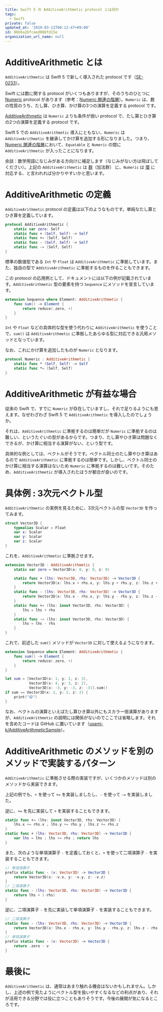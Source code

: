 ```yaml
---
title: Swift 5 の AdditiveArithmetic protocol とは何か
tags:
  - Swift
private: false
updated_at: '2019-03-12T00:12:47+09:00'
id: 88bba2bfcaed086fd15e
organization_url_name: null
---
```

# AdditiveArithmetic とは

`AdditiveArithmetic` は Swift 5 で新しく導入された protocol です（[SE-0233](https://github.com/apple/swift-evolution/blob/master/proposals/0233-additive-arithmetic-protocol.md)）。

Swift には数に関する protocol がいくつもありますが、そのうちのひとつに [Numeric](https://swiftdoc.org/v4.2/protocol/numeric/) protocol があります（参考：[Numeric 関連の階層](https://swiftdoc.org/v4.2/protocol/numeric/hierarchy/)）。`Numeric` は、数の性質のうち、たし算、ひき算、かけ算の3つの演算を定義する protocol です。

[AdditiveArithmetic](https://developer.apple.com/documentation/swift/additivearithmetic) は `Numeric` よりも条件が弱い protocol で、たし算とひき算の2つの演算を定義する protocol です。

Swift 5 での `AdditiveArithmetic` 導入にともない、`Numeric` は `AdditiveArithmetic` を継承してかけ算を追加する形になりました。つまり、[Numeric 関連の階層](https://swiftdoc.org/v4.2/protocol/numeric/hierarchy/)において、`Equatable` と `Numeric` の間に `AdditiveArithmetic` が入ったことになります。

余談：数学用語になじみがある方向けに補足します（なじみがない方は飛ばしてください）。上記の `AdditiveArithmetic` は [群](https://ja.wikipedia.org/wiki/%E7%BE%A4_(%E6%95%B0%E5%AD%A6))（加法群） に、`Numeric` は [環](https://ja.wikipedia.org/wiki/%E7%92%B0_(%E6%95%B0%E5%AD%A6)) に対応する、と言われれば分かりやすいかと思います。

# AdditiveArithmetic の定義

`AdditiveArithmetic` protocol の定義は以下のようなものです。単純なたし算とひき算を定義しています。

```swift
protocol AdditiveArithmetic {
    static var zero: Self
    static func + (Self, Self) -> Self
    static func += (Self, Self)
    static func - (Self, Self) -> Self
    static func -= (Self, Self)
}
```

標準の数値型である `Int` や `Float` は `AdditiveArithmetic` に準拠しています。また、独自の型で `AdditiveArithmetic` に準拠するものを作ることもできます。

この protocol の応用例として、ドキュメントには以下の例が記載されています。`AdditiveArithmetic` 型の要素を持つ `Sequence` にメソッドを宣言しています。

```swift
extension Sequence where Element: AdditiveArithmetic {
    func sum() -> Element {
        return reduce(.zero, +)
    }
}
```

`Int` や `Float` などの具体的な型を使う代わりに `AdditiveArithmetic` を使うことで、`sum()` は `AdditiveArithmetic` に準拠したあらゆる型に対応できる汎用メソッドとなっています。

なお、これにかけ算を追加したものが `Numeric` となります。

```swift
protocol Numeric : AdditiveArithmetic {
    static func * (Self, Self) -> Self
    static func *= (Self, Self)
}
```

# AdditiveArithmetic が有益な場合

従来の Swift で、すでに `Numeric` が存在していますし、それで足りるようにも思えます。なぜわざわざ Swift 5 で `AdditiveArithmetic` を導入したのでしょうか。

それは、`AdditiveArithmetic` に準拠するのは簡単だが `Numeric` に準拠するのは難しい、というたぐいの型があるからです。つまり、たし算やひき算は問題なくできるが、かけ算に相当する演算がない、という型です。

具体的な例としては、ベクトルがそうです。ベクトル同士のたし算やひき算はあるので `AdditiveArithmetic` に準拠するのは簡単です。しかし、ベクトル同士のかけ算に相当する演算はないため `Numeric` に準拠するのは難しいです。そのため、`AdditiveArithmetic` が導入されたほうが都合が良いのです。

# 具体例 : 3次元ベクトル型

`AdditiveArithmetic` の実例を見るために、3次元ベクトルの型 `Vector3D` を作ってみます。

```swift
struct Vector3D {
    typealias Scalar = Float
    var x: Scalar
    var y: Scalar
    var z: Scalar
}
```

これを、`AdditiveArithmetic` に準拠させます。

```swift
extension Vector3D : AdditiveArithmetic {
    static var zero = Vector3D(x: 0, y: 0, z: 0)

    static func + (lhs: Vector3D, rhs: Vector3D) -> Vector3D {
        return Vector3D(x: lhs.x + rhs.x, y: lhs.y + rhs.y, z: lhs.z + rhs.z)
    }
    static func - (lhs: Vector3D, rhs: Vector3D) -> Vector3D {
        return Vector3D(x: lhs.x - rhs.x, y: lhs.y - rhs.y, z: lhs.z - rhs.z)
    }
    static func += (lhs: inout Vector3D, rhs: Vector3D) {
        lhs = lhs + rhs
    }
    static func -= (lhs: inout Vector3D, rhs: Vector3D) {
        lhs = lhs - rhs
    }
}
```

これで、前述した `sum()` メソッドが `Vector3D` に対して使えるようになります。

```swift
extension Sequence where Element: AdditiveArithmetic {
    func sum() -> Element {
        return reduce(.zero, +)
    }
}

let sum = [Vector3D(x: 1, y: 2, z: 3),
           Vector3D(x: 4, y: 3, z: 2),
           Vector3D(x: -3, y: -3, z: -3)].sum()
if sum == Vector3D(x: 2, y: 2, z: 2) {
    print("😄")
}
```

なお、ベクトルの演算といえばたし算ひき算以外にもスカラー倍演算がありますが、`AdditiveArithmetic` の説明には関係がないのでここでは省略します。それを含めたコードは GitHub に置いています（[usami-k/AdditiveArithmeticSample](https://github.com/usami-k/AdditiveArithmeticSample)）。

# AdditiveArithmetic のメソッドを別のメソッドで実装するパターン

`AdditiveArithmetic` に準拠させる際の実装ですが、いくつかのメソッドは別のメソッドから実装できます。

上記の例でも、`+` を使って `+=` を実装しましたし、`-` を使って `-=` を実装しました。

逆に、`+=` を先に実装して `+` を実装することもできます。

```swift
static func += (lhs: inout Vector3D, rhs: Vector3D) {
    lhs.x += rhs.x ; lhs.y += rhs.y ; lhs.z += rhs.z
}
static func + (lhs: Vector3D, rhs: Vector3D) -> Vector3D {
    var lhs = lhs ; lhs += rhs ; return lhs
}
```

また、次のような単項演算子 `-` を定義しておくと、`+` を使って二項演算子 `-` を実装することもできます。

```swift
// 単項演算子
prefix static func - (v: Vector3D) -> Vector3D {
    return Vector3D(x: -v.x, y: -v.y, z: -v.z)
}
// 二項演算子
static func - (lhs: Vector3D, rhs: Vector3D) -> Vector3D {
    return lhs + (-rhs)
}
```

逆に、二項演算子 `-` を先に実装して単項演算子 `-` を実装することもできます。

```swift
// 二項演算子
static func - (lhs: Vector3D, rhs: Vector3D) -> Vector3D {
    return Vector3D(x: lhs.x - rhs.x, y: lhs.y - rhs.y, z: lhs.z - rhs.z)
}
// 単項演算子
prefix static func - (v: Vector3D) -> Vector3D {
    return .zero - v
}
```

# 最後に

`AdditiveArithmetic` は、通常はあまり触れる機会はないかもしれません。しかし、上述の例で見たようにベクトル型を扱いやすくなるなどの利点があり、それが活用できる分野では役に立つこともありそうです。今後の展開が気になるところです。
